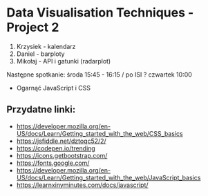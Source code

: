 # Data Visualisation Techniques - Project 2

1. Krzysiek - kalendarz
2. Daniel - barploty
3. Mikołaj - API i gatunki (radarplot)

Następne spotkanie: środa 15:45 - 16:15 / po ISI ?
                    czwartek 10:00

* Ogarnąć JavaScript i CSS

## Przydatne linki:
* https://developer.mozilla.org/en-US/docs/Learn/Getting_started_with_the_web/CSS_basics
* https://jsfiddle.net/dztoqc52/2/
* https://codepen.io/trending
* https://icons.getbootstrap.com/
* https://fonts.google.com/
* https://developer.mozilla.org/en-US/docs/Learn/Getting_started_with_the_web/JavaScript_basics
* https://learnxinyminutes.com/docs/javascript/
